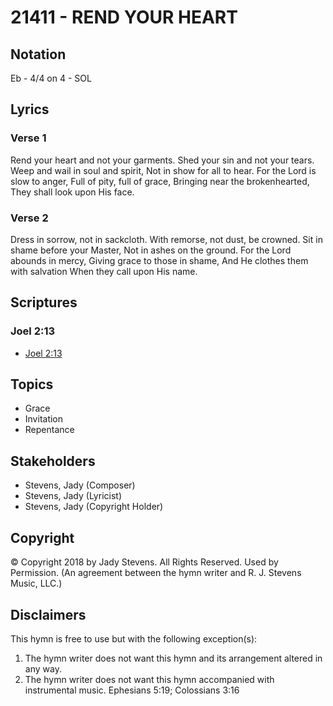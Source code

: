 # 21411 - REND YOUR HEART

## Notation

Eb - 4/4 on 4 - SOL

## Lyrics

### Verse 1

Rend your heart and not your garments. Shed your sin and not your tears. Weep and wail in soul and spirit, Not in show for all to hear. For the Lord is slow to anger, Full of pity, full of grace, Bringing near the brokenhearted, They shall look upon His face.

### Verse 2

Dress in sorrow, not in sackcloth. With remorse, not dust, be crowned. Sit in shame before your Master, Not in ashes on the ground. For the Lord abounds in mercy, Giving grace to those in shame, And He clothes them with salvation When they call upon His name.


## Scriptures

### Joel 2:13

- [Joel 2:13](https://www.biblegateway.com/passage/?search=Joel%202%3A13)


## Topics

- Grace
- Invitation
- Repentance

## Stakeholders

- Stevens, Jady (Composer)
- Stevens, Jady (Lyricist)
- Stevens, Jady (Copyright Holder)

## Copyright

© Copyright 2018 by Jady Stevens. All Rights Reserved. Used by Permission.
(An agreement between the hymn writer and R. J. Stevens Music, LLC.)

## Disclaimers

This hymn is free to use but with the following exception(s):
1. The hymn writer does not want this hymn and its arrangement altered in any way.
2. The hymn writer does not want this hymn accompanied with instrumental music.
Ephesians 5:19; Colossians 3:16

